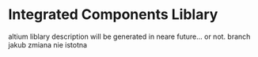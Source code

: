 # Integrated Components Liblary
altium liblary
description will be generated in neare future... or not.
branch jakub
zmiana nie istotna